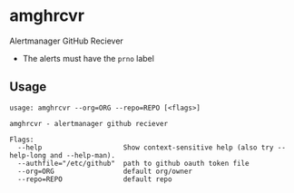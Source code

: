 # amghrcvr
Alertmanager GitHub Reciever

- The alerts must have the `prno` label

## Usage
```
usage: amghrcvr --org=ORG --repo=REPO [<flags>]

amghrcvr - alertmanager github reciever

Flags:
  --help                    Show context-sensitive help (also try --help-long and --help-man).
  --authfile="/etc/github"  path to github oauth token file
  --org=ORG                 default org/owner
  --repo=REPO               default repo
```
